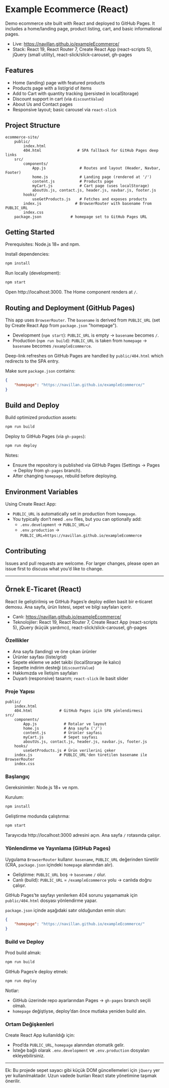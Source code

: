 # Example Ecommerce (React)

Demo ecommerce site built with React and deployed to GitHub Pages. It includes a home/landing page, product listing, cart, and basic informational pages.

- Live: https://navillan.github.io/exampleEcommerce/
- Stack: React 19, React Router 7, Create React App (react-scripts 5), jQuery (small utility), react-slick/slick-carousel, gh-pages

## Features

- Home (landing) page with featured products
- Products page with a list/grid of items
- Add to Cart with quantity tracking (persisted in localStorage)
- Discount support in cart (via `discountValue`)
- About Us and Contact pages
- Responsive layout; basic carousel via `react-slick`

## Project Structure

```
ecommerce-site/
	public/
		index.html
		404.html                # SPA fallback for GitHub Pages deep links
	src/
		components/
			App.js               # Routes and layout (Header, Navbar, Footer)
			home.js              # Landing page (rendered at '/')
			content.js           # Products page
			myCart.js            # Cart page (uses localStorage)
			aboutUs.js, contact.js, header.js, navbar.js, footer.js
		hooks/
			useGetProducts.js    # Fetches and exposes products
		index.js               # BrowserRouter with basename from PUBLIC_URL
		index.css
	package.json             # homepage set to GitHub Pages URL
```

## Getting Started

Prerequisites: Node.js 18+ and npm.

Install dependencies:

```bash
npm install
```

Run locally (development):

```bash
npm start
```

Open http://localhost:3000. The Home component renders at `/`.

## Routing and Deployment (GitHub Pages)

This app uses `BrowserRouter`. The `basename` is derived from `PUBLIC_URL` (set by Create React App from `package.json` "homepage").

- Development (`npm start`): `PUBLIC_URL` is empty → `basename` becomes `/`.
- Production (`npm run build`): `PUBLIC_URL` is taken from `homepage` → `basename` becomes `/exampleEcommerce`.

Deep-link refreshes on GitHub Pages are handled by `public/404.html` which redirects to the SPA entry.

Make sure `package.json` contains:

```json
{
	"homepage": "https://navillan.github.io/exampleEcommerce/"
}
```

## Build and Deploy

Build optimized production assets:

```bash
npm run build
```

Deploy to GitHub Pages (via `gh-pages`):

```bash
npm run deploy
```

Notes:
- Ensure the repository is published via GitHub Pages (Settings → Pages → Deploy from `gh-pages` branch).
- After changing `homepage`, rebuild before deploying.

## Environment Variables

Using Create React App:
- `PUBLIC_URL` is automatically set in production from `homepage`.
- You typically don’t need `.env` files, but you can optionally add:
	- `.env.development` → `PUBLIC_URL=/`
	- `.env.production` → `PUBLIC_URL=https://navillan.github.io/exampleEcommerce`

## Contributing

Issues and pull requests are welcome. For larger changes, please open an issue first to discuss what you’d like to change.

---

## Örnek E‑Ticaret (React)

React ile geliştirilmiş ve GitHub Pages’e deploy edilen basit bir e‑ticaret demosu. Ana sayfa, ürün listesi, sepet ve bilgi sayfaları içerir.

- Canlı: https://navillan.github.io/exampleEcommerce/
- Teknolojiler: React 19, React Router 7, Create React App (react-scripts 5), jQuery (küçük yardımcı), react-slick/slick-carousel, gh-pages

### Özellikler

- Ana sayfa (landing) ve öne çıkan ürünler
- Ürünler sayfası (liste/grid)
- Sepete ekleme ve adet takibi (localStorage ile kalıcı)
- Sepette indirim desteği (`discountValue`)
- Hakkımızda ve İletişim sayfaları
- Duyarlı (responsive) tasarım; `react-slick` ile basit slider

### Proje Yapısı

```
public/
	index.html
	404.html            # GitHub Pages için SPA yönlendirmesi
src/
	components/
		App.js            # Rotalar ve layout
		home.js           # Ana sayfa ('/')
		content.js        # Ürünler sayfası
		myCart.js         # Sepet sayfası
		aboutUs.js, contact.js, header.js, navbar.js, footer.js
	hooks/
		useGetProducts.js # Ürün verilerini çeker
	index.js            # PUBLIC_URL'den türetilen basename ile BrowserRouter
	index.css
```

### Başlangıç

Gereksinimler: Node.js 18+ ve npm.

Kurulum:

```bash
npm install
```

Geliştirme modunda çalıştırma:

```bash
npm start
```

Tarayıcıda http://localhost:3000 adresini açın. Ana sayfa `/` rotasında çalışır.

### Yönlendirme ve Yayınlama (GitHub Pages)

Uygulama `BrowserRouter` kullanır. `basename`, `PUBLIC_URL` değerinden türetilir (CRA, `package.json` içindeki `homepage` alanından alır).

- Geliştirme: `PUBLIC_URL` boş → `basename` `/` olur.
- Canlı (build): `PUBLIC_URL` = `/exampleEcommerce` yolu → canlıda doğru çalışır.

GitHub Pages’te sayfayı yenilerken 404 sorunu yaşamamak için `public/404.html` dosyası yönlendirme yapar.

`package.json` içinde aşağıdaki satır olduğundan emin olun:

```json
{
	"homepage": "https://navillan.github.io/exampleEcommerce/"
}
```

### Build ve Deploy

Prod build almak:

```bash
npm run build
```

GitHub Pages’e deploy etmek:

```bash
npm run deploy
```

Notlar:
- GitHub üzerinde repo ayarlarından Pages → `gh-pages` branch seçili olmalı.
- `homepage` değiştiyse, deploy’dan önce mutlaka yeniden build alın.

### Ortam Değişkenleri

Create React App kullanıldığı için:
- Prod’da `PUBLIC_URL`, `homepage` alanından otomatik gelir.
- İsteğe bağlı olarak `.env.development` ve `.env.production` dosyaları ekleyebilirsiniz.

---

Ek: Bu projede sepet sayacı gibi küçük DOM güncellemeleri için `jQuery` yer yer kullanılmaktadır. Uzun vadede bunları React state yönetimine taşımak önerilir.
